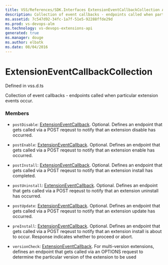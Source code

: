 ```yaml
---
title: VSS/References/SDK.Interfaces ExtensionEventCallbackCollection API | Extensions for Visual Studio Team Services
description: Collection of event callbacks - endpoints called when particular extension events occur.
ms.assetid: 7c547d92-34fc-1a7f-51e5-92288ffde29d
ms.prod: vs-devops-alm
ms.technology: vs-devops-extensions-api
generated: true
ms.manager: douge
ms.author: elbatk
ms.date: 08/04/2016
---
```


# ExtensionEventCallbackCollection

Defined in vss.d.ts


Collection of event callbacks - endpoints called when particular extension events occur. 

### Members

* `postDisable`: [ExtensionEventCallback](../../../VSS/References/SDK_Interfaces/ExtensionEventCallback.md). Optional.  Defines an endpoint that gets called via a POST reqeust to notify that an extension disable has occurred.

* `postEnable`: [ExtensionEventCallback](../../../VSS/References/SDK_Interfaces/ExtensionEventCallback.md). Optional.  Defines an endpoint that gets called via a POST reqeust to notify that an extension enable has occurred.

* `postInstall`: [ExtensionEventCallback](../../../VSS/References/SDK_Interfaces/ExtensionEventCallback.md). Optional.  Defines an endpoint that gets called via a POST reqeust to notify that an extension install has completed.

* `postUninstall`: [ExtensionEventCallback](../../../VSS/References/SDK_Interfaces/ExtensionEventCallback.md). Optional.  Defines an endpoint that gets called via a POST reqeust to notify that an extension uninstall has occurred.

* `postUpdate`: [ExtensionEventCallback](../../../VSS/References/SDK_Interfaces/ExtensionEventCallback.md). Optional.  Defines an endpoint that gets called via a POST reqeust to notify that an extension update has occurred.

* `preInstall`: [ExtensionEventCallback](../../../VSS/References/SDK_Interfaces/ExtensionEventCallback.md). Optional.  Defines an endpoint that gets called via a POST reqeust to notify that an extension install is about to occur.  Response indicates whether to proceed or abort.

* `versionCheck`: [ExtensionEventCallback](../../../VSS/References/SDK_Interfaces/ExtensionEventCallback.md). For multi-version extensions, defines an endpoint that gets called via an OPTIONS request to determine the particular version of the extension to be used

